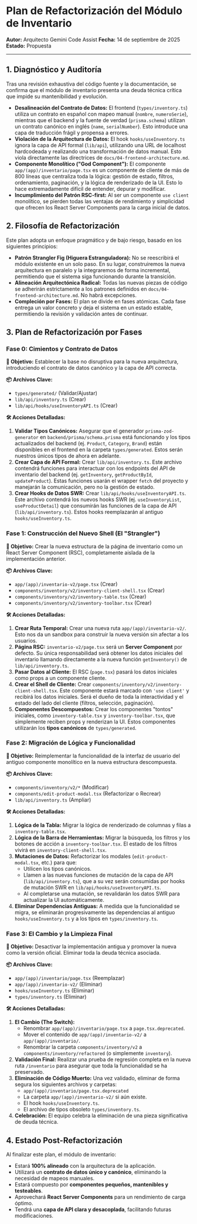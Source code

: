 # Plan de Refactorización del Módulo de Inventario

**Autor:** Arquitecto Gemini Code Assist
**Fecha:** 14 de septiembre de 2025
**Estado:** Propuesta

---

## 1. Diagnóstico y Auditoría

Tras una revisión exhaustiva del código fuente y la documentación, se confirma que el módulo de inventario presenta una deuda técnica crítica que impide su mantenibilidad y evolución.

- **Desalineación del Contrato de Datos:** El frontend (`types/inventory.ts`) utiliza un contrato en español con mapeo manual (`nombre`, `numeroSerie`), mientras que el backend y la fuente de verdad (`prisma.schema`) utilizan un contrato canónico en inglés (`name`, `serialNumber`). Esto introduce una capa de traducción frágil y propensa a errores.
- **Violación de la Arquitectura de Datos:** El hook `hooks/useInventory.ts` ignora la capa de API formal (`lib/api`), utilizando una URL de localhost hardcodeada y realizando una transformación de datos manual. Esto viola directamente las directrices de `docs/04-frontend-architecture.md`.
- **Componente Monolítico ("God Component"):** El componente `app/(app)/inventario/page.tsx` es un componente de cliente de más de 800 líneas que centraliza toda la lógica: gestión de estado, filtros, ordenamiento, paginación, y la lógica de renderizado de la UI. Esto lo hace extremadamente difícil de entender, depurar y modificar.
- **Incumplimiento del Patrón RSC-first:** Al ser un componente `use client` monolítico, se pierden todas las ventajas de rendimiento y simplicidad que ofrecen los React Server Components para la carga inicial de datos.

## 2. Filosofía de Refactorización

Este plan adopta un enfoque pragmático y de bajo riesgo, basado en los siguientes principios:

- **Patrón Strangler Fig (Higuera Estranguladora):** No se reescribirá el módulo existente en un solo paso. En su lugar, construiremos la nueva arquitectura en paralelo y la integraremos de forma incremental, permitiendo que el sistema siga funcionando durante la transición.
- **Alineación Arquitectónica Radical:** Todas las nuevas piezas de código se adherirán estrictamente a los patrones definidos en `docs/04-frontend-architecture.md`. No habrá excepciones.
- **Compleción por Fases:** El plan se divide en fases atómicas. Cada fase entrega un valor concreto y deja el sistema en un estado estable, permitiendo la revisión y validación antes de continuar.

## 3. Plan de Refactorización por Fases

### Fase 0: Cimientos y Contrato de Datos

**🎯 Objetivo:** Establecer la base no disruptiva para la nueva arquitectura, introduciendo el contrato de datos canónico y la capa de API correcta.

**📦 Archivos Clave:**
- `types/generated/` (Validar/Ajustar)
- `lib/api/inventory.ts` (Crear)
- `lib/api/hooks/useInventoryAPI.ts` (Crear)

**🛠️ Acciones Detalladas:**
1.  **Validar Tipos Canónicos:** Asegurar que el generador `prisma-zod-generator` en `backend/prisma/schema.prisma` está funcionando y los tipos actualizados del backend (ej. `Product`, `Category`, `Brand`) están disponibles en el frontend en la carpeta `types/generated`. Estos serán nuestros únicos tipos de ahora en adelante.
2.  **Crear Capa de API Formal:** Crear `lib/api/inventory.ts`. Este archivo contendrá funciones para interactuar con los endpoints del API de inventario del backend (ej. `getInventory`, `getProductById`, `updateProduct`). Estas funciones usarán el wrapper `fetch` del proyecto y manejarán la comunicación, pero no la gestión de estado.
3.  **Crear Hooks de Datos SWR:** Crear `lib/api/hooks/useInventoryAPI.ts`. Este archivo contendrá los nuevos hooks SWR (ej. `useInventoryList`, `useProductDetail`) que consumirán las funciones de la capa de API (`lib/api/inventory.ts`). Estos hooks reemplazarán al antiguo `hooks/useInventory.ts`.

### Fase 1: Construcción del Nuevo Shell (El "Strangler")

**🎯 Objetivo:** Crear la nueva estructura de la página de inventario como un React Server Component (RSC), completamente aislada de la implementación anterior.

**📦 Archivos Clave:**
- `app/(app)/inventario-v2/page.tsx` (Crear)
- `components/inventory/v2/inventory-client-shell.tsx` (Crear)
- `components/inventory/v2/inventory-table.tsx` (Crear)
- `components/inventory/v2/inventory-toolbar.tsx` (Crear)

**🛠️ Acciones Detalladas:**
1.  **Crear Ruta Temporal:** Crear una nueva ruta `app/(app)/inventario-v2/`. Esto nos da un sandbox para construir la nueva versión sin afectar a los usuarios.
2.  **Página RSC:** `inventario-v2/page.tsx` será un **Server Component** por defecto. Su única responsabilidad será obtener los datos iniciales del inventario llamando directamente a la nueva función `getInventory()` de `lib/api/inventory.ts`.
3.  **Pasar Datos al Cliente:** El RSC (`page.tsx`) pasará los datos iniciales como props a un componente cliente.
4.  **Crear el Shell de Cliente:** Crear `components/inventory/v2/inventory-client-shell.tsx`. Este componente estará marcado con `'use client'` y recibirá los datos iniciales. Será el dueño de toda la interactividad y el estado del lado del cliente (filtros, selección, paginación).
5.  **Componentes Descompuestos:** Crear los componentes "tontos" iniciales, como `inventory-table.tsx` y `inventory-toolbar.tsx`, que simplemente reciben props y renderizan la UI. Estos componentes utilizarán los **tipos canónicos** de `types/generated`.

### Fase 2: Migración de Lógica y Funcionalidad

**🎯 Objetivo:** Reimplementar la funcionalidad de la interfaz de usuario del antiguo componente monolítico en la nueva estructura descompuesta.

**📦 Archivos Clave:**
- `components/inventory/v2/*` (Modificar)
- `components/edit-product-modal.tsx` (Refactorizar o Recrear)
- `lib/api/inventory.ts` (Ampliar)

**🛠️ Acciones Detalladas:**
1.  **Lógica de la Tabla:** Migrar la lógica de renderizado de columnas y filas a `inventory-table.tsx`.
2.  **Lógica de la Barra de Herramientas:** Migrar la búsqueda, los filtros y los botones de acción a `inventory-toolbar.tsx`. El estado de los filtros vivirá en `inventory-client-shell.tsx`.
3.  **Mutaciones de Datos:** Refactorizar los modales (`edit-product-modal.tsx`, etc.) para que:
    - Utilicen los tipos canónicos.
    - Llamen a las nuevas funciones de mutación de la capa de API (`lib/api/inventory.ts`), que a su vez serán consumidas por hooks de mutación SWR en `lib/api/hooks/useInventoryAPI.ts`.
    - Al completarse una mutación, se revalidarán los datos SWR para actualizar la UI automáticamente.
4.  **Eliminar Dependencias Antiguas:** A medida que la funcionalidad se migra, se eliminarán progresivamente las dependencias al antiguo `hooks/useInventory.ts` y a los tipos en `types/inventory.ts`.

### Fase 3: El Cambio y la Limpieza Final

**🎯 Objetivo:** Desactivar la implementación antigua y promover la nueva como la versión oficial. Eliminar toda la deuda técnica asociada.

**📦 Archivos Clave:**
- `app/(app)/inventario/page.tsx` (Reemplazar)
- `app/(app)/inventario-v2/` (Eliminar)
- `hooks/useInventory.ts` (Eliminar)
- `types/inventory.ts` (Eliminar)

**🛠️ Acciones Detalladas:**
1.  **El Cambio (The Switch):**
    - Renombrar `app/(app)/inventario/page.tsx` a `page.tsx.deprecated`.
    - Mover el contenido de `app/(app)/inventario-v2/` a `app/(app)/inventario/`.
    - Renombrar la carpeta `components/inventory/v2` a `components/inventory/refactored` (o simplemente `inventory`).
2.  **Validación Final:** Realizar una prueba de regresión completa en la nueva ruta `/inventario` para asegurar que toda la funcionalidad se ha preservado.
3.  **Eliminación de Código Muerto:** Una vez validado, eliminar de forma segura los siguientes archivos y carpetas:
    - `app/(app)/inventario/page.tsx.deprecated`
    - La carpeta `app/(app)/inventario-v2/` si aún existe.
    - El hook `hooks/useInventory.ts`.
    - El archivo de tipos obsoleto `types/inventory.ts`.
4.  **Celebración:** El equipo celebra la eliminación de una pieza significativa de deuda técnica.

## 4. Estado Post-Refactorización

Al finalizar este plan, el módulo de inventario:

- Estará **100% alineado** con la arquitectura de la aplicación.
- Utilizará un **contrato de datos único y canónico**, eliminando la necesidad de mapeos manuales.
- Estará compuesto por **componentes pequeños, mantenibles y testeables**.
- Aprovechará **React Server Components** para un rendimiento de carga óptimo.
- Tendrá una **capa de API clara y desacoplada**, facilitando futuras modificaciones.

